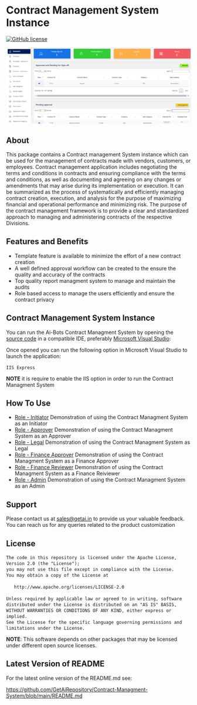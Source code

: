 
# Contract Management System Instance
[![GitHub license](https://img.shields.io/badge/license-Apache--2.0-blue.svg)](https://raw.githubusercontent.com/tesseract-ocr/tesseract/master/LICENSE)

![screenshot](./imgs/cms.PNG)

## About

This package contains a Contract management System instance which can be used for the management of contracts made with vendors, customers, or employees. Contract management application includes negotiating the terms and conditions in contracts and ensuring compliance with the terms and conditions, as well as documenting and agreeing on any changes or amendments that may arise during its implementation or execution. It can be summarized as the process of systematically and efficiently managing contract creation, execution, and analysis for the purpose of maximizing financial and operational performance and minimizing risk. The purpose of the contract management framework is to provide a clear and standardized approach to managing and administering contracts of the respective Divisions. 


## Features and Benefits

- Template feature is available to minimize the effort of a new contract creation
- A well defined approval workflow can be created to the ensure the quality and accuracy of the contracts 
- Top quality report managment system to manage and maintain the audits
- Role based access to manage the users efficiently and ensure the contract privacy  

## Contract Management System Instance

You can run the Ai-Bots Contract Managment System by opening the [source code](https://github.com/GetAiRepository/Contract-Managment-System) in a compatible IDE, preferably [Microsoft Visual Studio](https://visualstudio.microsoft.com/downloads/):

Once opened you can run the following option in Microsoft Visual Studio to launch the application:

    IIS Express

**NOTE** it is require to enable the IIS option in order to run the Contract Managment System

## How To Use

- [Role - Initiator](https://github.com/GetAiRepository/Contract-Managment-System/blob/main/Examples/cms%20Initiator.pdf) Demonstration of using the Contract Managment System as an Initiator
- [Role - Approver](https://github.com/GetAiRepository/Contract-Managment-System/blob/main/Examples/cms-approver.pdf) Demonstration of using the Contract Managment System as an Approver
- [Role - Legal](https://github.com/GetAiRepository/Contract-Managment-System/blob/main/Examples/cms%20Legal.pdf) Demonstration of using the Contract Managment System as Legal
- [Role - Finance Approver](https://github.com/GetAiRepository/Contract-Managment-System/blob/main/Examples/cms%20Finance%201%20.pdf) Demonstration of using the Contract Managment System as a Finance Approver
- [Role - Finance Reviewer](https://github.com/GetAiRepository/Contract-Managment-System/blob/main/Examples/cms%20Finance%202.pdf) Demonstration of using the Contract Managment System as a Finance Reiviewer
- [Role - Admin](https://github.com/GetAiRepository/Contract-Managment-System/blob/main/Examples/cms-approver.pdf) Demonstration of using the Contract Managment System as an Admin

## Support

Please contact us at sales@getai.in to provide us your valuable feedback. You can reach us for any queries related to the product customization


## License

    The code in this repository is licensed under the Apache License, Version 2.0 (the "License");
    you may not use this file except in compliance with the License.
    You may obtain a copy of the License at

       http://www.apache.org/licenses/LICENSE-2.0

    Unless required by applicable law or agreed to in writing, software
    distributed under the License is distributed on an "AS IS" BASIS,
    WITHOUT WARRANTIES OR CONDITIONS OF ANY KIND, either express or implied.
    See the License for the specific language governing permissions and
    limitations under the License.

**NOTE**: This software depends on other packages that may be licensed under different open source licenses.


## Latest Version of README

For the latest online version of the README.md see:

https://github.com/GetAiRepository/Contract-Managment-System/blob/main/README.md


